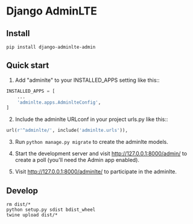 # Django AdminLTE

## Install

```
pip install django-adminlte-admin
```

## Quick start

1. Add "adminlte" to your INSTALLED_APPS setting like this::

```python
INSTALLED_APPS = [
    ...
    'adminlte.apps.AdminlteConfig',
]
```

2. Include the adminlte URLconf in your project urls.py like this::

```python
url(r'^adminlte/', include('adminlte.urls')),
```

3. Run `python manage.py migrate` to create the adminlte models.

4. Start the development server and visit http://127.0.0.1:8000/admin/
   to create a poll (you'll need the Admin app enabled).

5. Visit http://127.0.0.1:8000/adminlte/ to participate in the adminlte.


## Develop

```shell
rm dist/*
python setup.py sdist bdist_wheel
twine upload dist/*
```
